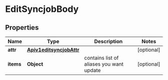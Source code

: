 # EditSyncjobBody

## Properties
Name | Type | Description | Notes
------------ | ------------- | ------------- | -------------
**attr** | [**Apiv1editsyncjobAttr**](Apiv1editsyncjobAttr.md) |  |  [optional]
**items** | **Object** | contains list of aliases you want update |  [optional]
